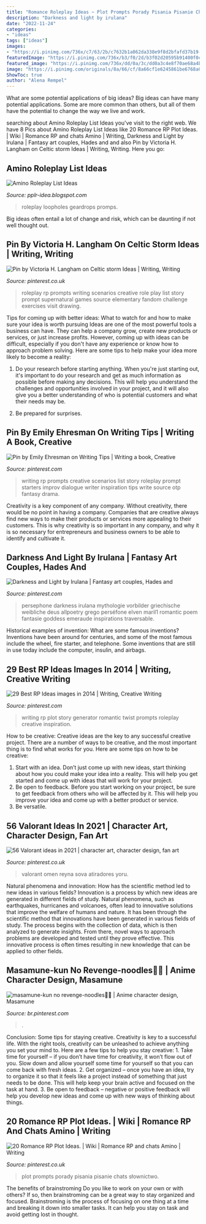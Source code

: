 ```yaml
---
title: "Romance Roleplay Ideas ~ Plot Prompts Porady Pisania Pisanie Chats Słownictwo"
description: "Darkness and light by irulana"
date: "2022-11-24"
categories:
- "ideas"
tags: ["ideas"]
images:
- "https://i.pinimg.com/736x/c7/63/2b/c7632b1a062da338e9f8d2bfafd37b19--creative-writing-writing-ideas.jpg"
featuredImage: "https://i.pinimg.com/736x/b3/f0/2d/b3f02d20595b91400f0c9030f0cfc38a.jpg"
featured_image: "https://i.pinimg.com/736x/dd/0a/3c/dd0a3c4e8f70ae68a4b479b56322ee58.jpg"
image: "https://i.pinimg.com/originals/8a/66/cf/8a66cf1e6245861be6768a0a6623250c.jpg"
ShowToc: true
author: "Alena Rempel"
---
```



What are some potential applications of big ideas?
Big ideas can have many potential applications. Some are more common than others, but all of them have the potential to change the way we live and work.

	

		
searching about Amino Roleplay List Ideas you've visit to the right web. We have 8 Pics about Amino Roleplay List Ideas like 20 Romance RP Plot Ideas. | Wiki | Romance RP and chats Amino | Writing, Darkness and Light by Irulana | Fantasy art couples, Hades and and also Pin by Victoria H. Langham on Celtic storm Ideas | Writing, Writing. Here you go:
		
    
## Amino Roleplay List Ideas

<img loading=lazy src="https://i.pinimg.com/originals/2c/64/3f/2c643f6de4b86908e619dfdaf6e04973.jpg" onerror="this.onerror=null;this.src='https://tse4.mm.bing.net/th?id=OIP.oxqH9bzGWypcQOvGAbhqrgHaKr&amp;pid=15.1';" alt="Amino Roleplay List Ideas">

_Source: pplr-idea.blogspot.com_

>roleplay loopholes geardrops promps. 

	

Big ideas often entail a lot of change and risk, which can be daunting if not well thought out.

    
## Pin By Victoria H. Langham On Celtic Storm Ideas | Writing, Writing

<img loading=lazy src="https://i.pinimg.com/originals/b4/8f/9a/b48f9acf65c54232255a392157f0d6f8.png" onerror="this.onerror=null;this.src='https://tse3.mm.bing.net/th?id=OIP.o8wgNB1DxfsyBNpbMXouTwAAAA&amp;pid=15.1';" alt="Pin by Victoria H. Langham on Celtic storm Ideas | Writing, Writing">

_Source: pinterest.co.uk_

>roleplay rp prompts writing scenarios creative role play list story prompt supernatural games source elementary fandom challenge exercises visit drawing. 

	

Tips for coming up with better ideas: What to watch for and how to make sure your idea is worth pursuing
Ideas are one of the most powerful tools a business can have. They can help a company grow, create new products or services, or just increase profits. However, coming up with ideas can be difficult, especially if you don't have any experience or know how to approach problem solving. Here are some tips to help make your idea more likely to become a reality:
1. Do your research before starting anything. When you're just starting out, it's important to do your research and get as much information as possible before making any decisions. This will help you understand the challenges and opportunities involved in your project, and it will also give you a better understanding of who is potential customers and what their needs may be.

2. Be prepared for surprises.

    
## Pin By Emily Ehresman On Writing Tips | Writing A Book, Creative

<img loading=lazy src="https://i.pinimg.com/736x/c7/63/2b/c7632b1a062da338e9f8d2bfafd37b19--creative-writing-writing-ideas.jpg" onerror="this.onerror=null;this.src='https://tse2.mm.bing.net/th?id=OIP.-zQKgWAXVsNCB5560LiawAAAAA&amp;pid=15.1';" alt="Pin by Emily Ehresman on Writing Tips | Writing a book, Creative">

_Source: pinterest.com_

>writing rp prompts creative scenarios list story roleplay prompt starters improv dialogue writer inspiration tips write source otp fantasy drama. 

	

Creativity is a key component of any company. Without creativity, there would be no point in having a company. Companies that are creative always find new ways to make their products or services more appealing to their customers. This is why creativity is so important in any company, and why it is so necessary for entrepreneurs and business owners to be able to identify and cultivate it.

    
## Darkness And Light By Irulana | Fantasy Art Couples, Hades And

<img loading=lazy src="https://i.pinimg.com/originals/8a/66/cf/8a66cf1e6245861be6768a0a6623250c.jpg" onerror="this.onerror=null;this.src='https://tse2.mm.bing.net/th?id=OIP.1zvHBJAvnPlfxLF-DkJ2swHaKe&amp;pid=15.1';" alt="Darkness and Light by Irulana | Fantasy art couples, Hades and">

_Source: pinterest.com_

>persephone darkness irulana mythologie vorbilder griechische weibliche deus allpoetry grego perséfone elven maril1 romantic poem fantasie goddess emeraude inspirations traversable. 

	

Historical examples of invention: What are some famous inventions?
Inventions have been around for centuries, and some of the most famous include the wheel, fire starter, and telephone. Some inventions that are still in use today include the computer, insulin, and airbags.

    
## 29 Best RP Ideas Images In 2014 | Writing, Creative Writing

<img loading=lazy src="https://i.pinimg.com/236x/1d/d8/86/1dd8865f356683c66fc97bbbe7a6bdbb.jpg" onerror="this.onerror=null;this.src='https://tse2.mm.bing.net/th?id=OIP.qF5Q0VwlGCpAmngAMnK8DwAAAA&amp;pid=15.1';" alt="29 Best RP Ideas images in 2014 | Writing, Creative Writing">

_Source: pinterest.com_

>writing rp plot story generator romantic twist prompts roleplay creative inspiration. 

	

How to be creative:
Creative ideas are the key to any successful creative project. There are a number of ways to be creative, and the most important thing is to find what works for you. Here are some tips on how to be creative: 
1. Start with an idea. Don’t just come up with new ideas, start thinking about how you could make your idea into a reality. This will help you get started and come up with ideas that will work for your project. 
2. Be open to feedback. Before you start working on your project, be sure to get feedback from others who will be affected by it. This will help you improve your idea and come up with a better product or service. 
3. Be versatile.

    
## 56 Valorant Ideas In 2021 | Character Art, Character Design, Fan Art

<img loading=lazy src="https://i.pinimg.com/474x/63/2e/cd/632ecdd65ace8599ea3708895d743d78.jpg" onerror="this.onerror=null;this.src='https://tse3.mm.bing.net/th?id=OIP.yLW4hMZJFKwQDAzCXwAO7wAAAA&amp;pid=15.1';" alt="56 Valorant ideas in 2021 | character art, character design, fan art">

_Source: pinterest.co.uk_

>valorant omen reyna sova atiradores yoru. 

	

Natural phenomena and innovation: How has the scientific method led to new ideas in various fields?
Innovation is a process by which new ideas are generated in different fields of study. Natural phenomena, such as earthquakes, hurricanes and volcanoes, often lead to innovative solutions that improve the welfare of humans and nature. It has been through the scientific method that innovations have been generated in various fields of study. The process begins with the collection of data, which is then analyzed to generate insights. From there, novel ways to approach problems are developed and tested until they prove effective. This innovative process is often times resulting in new knowledge that can be applied to other fields.

    
## Masamune-kun No Revenge-noodles🍜🍥 | Anime Character Design, Masamune

<img loading=lazy src="https://i.pinimg.com/736x/b3/f0/2d/b3f02d20595b91400f0c9030f0cfc38a.jpg" onerror="this.onerror=null;this.src='https://tse4.mm.bing.net/th?id=OIP.e74yNwffEzd-sYXdLpXOpwHaHa&amp;pid=15.1';" alt="masamune-kun no revenge-noodles🍜🍥 | Anime character design, Masamune">

_Source: br.pinterest.com_

>. 

	

Conclusion: Some tips for staying creative.
Creativity is key to a successful life. With the right tools, creativity can be unleashed to achieve anything you set your mind to. Here are a few tips to help you stay creative: 1. Take time for yourself – if you don’t have time for creativity, it won’t flow out of you. Slow down and allow yourself some time for yourself so that you can come back with fresh ideas. 2. Get organized – once you have an idea, try to organize it so that it feels like a project instead of something that just needs to be done. This will help keep your brain active and focused on the task at hand. 3. Be open to feedback – negative or positive feedback will help you develop new ideas and come up with new ways of thinking about things.
    
## 20 Romance RP Plot Ideas. | Wiki | Romance RP And Chats Amino | Writing

<img loading=lazy src="https://i.pinimg.com/736x/dd/0a/3c/dd0a3c4e8f70ae68a4b479b56322ee58.jpg" onerror="this.onerror=null;this.src='https://tse3.mm.bing.net/th?id=OIP.yBb-wa3_3cPZ76Z_3upLvgAAAA&amp;pid=15.1';" alt="20 Romance RP Plot Ideas. | Wiki | Romance RP and chats Amino | Writing">

_Source: pinterest.co.uk_

>plot prompts porady pisania pisanie chats słownictwo. 

	

The benefits of brainstroming
Do you like to work on your own or with others? If so, then brainstroming can be a great way to stay organized and focused. Brainstroming is the process of focusing on one thing at a time and breaking it down into smaller tasks. It can help you stay on task and avoid getting lost in thought.

